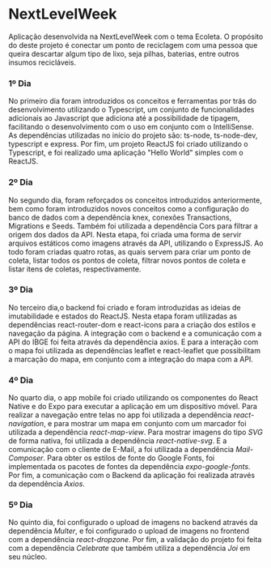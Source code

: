 # NextLevelWeek
Aplicação desenvolvida na NextLevelWeek com o tema Ecoleta. O propósito do deste projeto é conectar um ponto de reciclagem com uma pessoa que queira descartar algum tipo de lixo, seja pilhas, baterias, entre outros insumos recicláveis.

### 1º Dia
No primeiro dia foram introduzidos os conceitos e ferramentas por trás do desenvolvimento utilizando o Typescript, um conjunto de funcionalidades adicionais ao Javascript que adiciona até a possibilidade de tipagem, facilitando o desenvolvimento com o uso em conjunto com o IntelliSense. As dependências utilizadas no início do projeto são: ts-node, ts-node-dev, typescript e express.
Por fim, um projeto ReactJS foi criado utilizando o Typescript, e foi realizado uma aplicação "Hello World" simples com o ReactJS.

### 2º Dia
No segundo dia, foram reforçados os conceitos introduzidos anteriormente, bem como foram introduzidos novos conceitos como a configuração do banco de dados com a dependência knex, conexões Transactions, Migrations e Seeds. Também foi utilizada a dependência Cors para filtrar a origem dos dados da API. Nesta etapa, foi criada uma forma de servir arquivos estáticos como imagens através da API, utilizando o ExpressJS. Ao todo foram criadas quatro rotas, as quais servem para criar um ponto de coleta, listar todos os pontos de coleta, filtrar novos pontos de coleta e listar itens de coletas, respectivamente.

### 3º Dia
No terceiro dia,o backend foi criado e foram introduzidas as ideias de imutabilidade e estados do ReactJS. Nesta etapa foram utilizadas as dependências react-router-dom e react-icons para a criação dos estilos e navegação da página. A integração com o backend e a comunicação com a API do IBGE foi feita através da dependência axios. E para a interação com o mapa foi utilizada as dependências leaflet e react-leaflet que possibilitam a marcação do mapa, em conjunto com a integração do mapa com a API.

### 4º Dia
No quarto dia, o app mobile foi criado utilizando os componentes do React Native e do Expo para executar a aplicação em um dispositivo móvel. Para realizar a navegação entre telas no app foi utilizada a dependência *react-navigation*, e para mostrar um mapa em conjunto com um marcador foi utilizada a dependência *react-map-view*. Para mostrar imagens do tipo *SVG* de forma nativa, foi utilizada a dependência *react-native-svg*. E a comunicação com o cliente de E-Mail, a foi utilizada a dependência *Mail-Composer*. Para obter os estilos de fonte do Google Fonts, foi implementada os pacotes de fontes da dependência *expo-google-fonts*. Por fim, a comunicação com o Backend da aplicação foi realizada através da dependência *Axios*.

### 5º Dia
No quinto dia, foi configurado o upload de imagens no backend através da dependência *Multer*, e foi configurado o upload de imagens no frontend com a dependência *react-dropzone*. Por fim, a validação do projeto foi feita com a dependência *Celebrate* que também utiliza a dependência *Joi* em seu núcleo.
